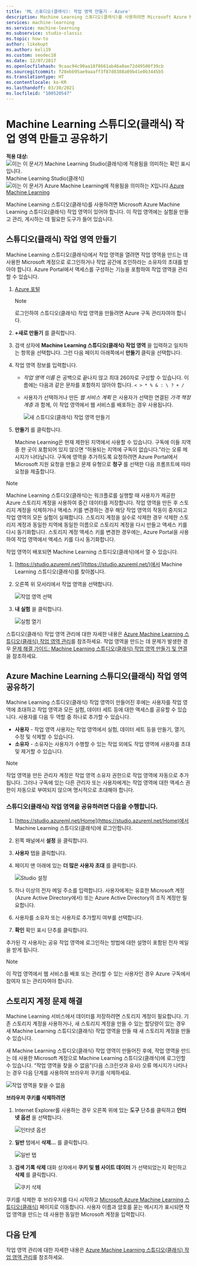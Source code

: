 ```yaml
---
title: 'ML 스튜디오(클래식): 작업 영역 만들기 - Azure'
description: Machine Learning 스튜디오(클래식)를 사용하려면 Microsoft Azure Machine Learning 스튜디오(클래식) 작업 영역이 있어야 합니다. 이 작업 영역에는 실험을 만들고 관리, 게시하는 데 필요한 도구가 들어 있습니다.
services: machine-learning
ms.service: machine-learning
ms.subservice: studio-classic
ms.topic: how-to
author: likebupt
ms.author: keli19
ms.custom: seodec18
ms.date: 12/07/2017
ms.openlocfilehash: 9caac94c90aa18f8661ab46a0ae72d49500f39cb
ms.sourcegitcommit: f28ebb95ae9aaaff3f87d8388a09b41e0b3445b5
ms.translationtype: HT
ms.contentlocale: ko-KR
ms.lasthandoff: 03/30/2021
ms.locfileid: "100520547"
---
```

# <a name="create-and-share-an-machine-learning-studio-classic-workspace"></a>Machine Learning 스튜디오(클래식) 작업 영역 만들고 공유하기

**적용 대상:**  ![이는 이 문서가 Machine Learning Studio(클래식)에 적용됨을 의미하는 확인 표시입니다.](../../../includes/media/aml-applies-to-skus/yes.png)Machine Learning Studio(클래식) ![이는 이 문서가 Azure Machine Learning에 적용됨을 의미하는 X입니다.](../../../includes/media/aml-applies-to-skus/no.png)[Azure Machine Learning](../overview-what-is-machine-learning-studio.md#ml-studio-classic-vs-azure-machine-learning-studio)

Machine Learning 스튜디오(클래식)를 사용하려면 Microsoft Azure Machine Learning 스튜디오(클래식) 작업 영역이 있어야 합니다. 이 작업 영역에는 실험을 만들고 관리, 게시하는 데 필요한 도구가 들어 있습니다.

## <a name="create-a-studio-classic-workspace"></a>스튜디오(클래식) 작업 영역 만들기

Machine Learning 스튜디오(클래식)에서 작업 영역을 열려면 작업 영역을 만드는 데 사용한 Microsoft 계정으로 로그인하거나 작업 공간에 조인하라는 소유자의 초대를 받아야 합니다. Azure Portal에서 액세스를 구성하는 기능을 포함하여 작업 영역을 관리할 수 있습니다.

1. [Azure 포털](https://portal.azure.com/)

    > [!NOTE]
    > 로그인하여 스튜디오(클래식) 작업 영역을 만들려면 Azure 구독 관리자여야 합니다. 
    >
    > 

2. **+새로 만들기** 를 클릭합니다.

3. 검색 상자에 **Machine Learning 스튜디오(클래식) 작업 영역** 을 입력하고 일치하는 항목을 선택합니다. 그런 다음 페이지 아래쪽에서 **만들기** 클릭을 선택합니다.

4. 작업 영역 정보를 입력합니다.

   - *작업 영역 이름* 은 공백으로 끝나지 않고 최대 260자로 구성할 수 있습니다. 이름에는 다음과 같은 문자를 포함하지 않아야 합니다. `< > * % & : \ ? + /`
   - 사용자가 선택하거나 만든 *웹 서비스 계획* 은 사용자가 선택한 연결된 *가격 책정 계층* 과 함께, 이 작업 영역에서 웹 서비스를 배포하는 경우 사용됩니다.

     ![새 스튜디오(클래식) 작업 영역 만들기](./media/create-workspace/create-new-workspace.png)

5. **만들기** 를 클릭합니다.

   Machine Learning은 현재 제한된 지역에서 사용할 수 있습니다. 구독에 이들 지역 중 한 곳이 포함되어 있지 않으면 “허용되는 지역에 구독이 없습니다.”라는 오류 메시지가 나타납니다.  구독에 영역을 추가하도록 요청하려면 Azure Portal에서 Microsoft 지원 요청을 만들고 문제 유형으로 **청구** 를 선택한 다음 프롬프트에 따라 요청을 제출합니다.


> [!NOTE]
> Machine Learning 스튜디오(클래식)는 워크플로를 실행할 때 사용자가 제공한 Azure 스토리지 계정을 사용하여 중간 데이터를 저장합니다. 작업 영역을 만든 후 스토리지 계정을 삭제하거나 액세스 키를 변경하는 경우 해당 작업 영역의 작동이 중지되고 작업 영역의 모든 실험이 실패합니다.
스토리지 계정을 실수로 삭제한 경우 삭제한 스토리지 계정과 동일한 지역에 동일한 이름으로 스토리지 계정을 다시 만들고 액세스 키를 다시 동기화합니다. 스토리지 계정 액세스 키를 변경한 경우에는, Azure Portal을 사용하여 작업 영역에서 액세스 키를 다시 동기화합니다.

작업 영역이 배포되면 Machine Learning 스튜디오(클래식)에서 열 수 있습니다.

1. [https://studio.azureml.net/](https://studio.azureml.net/)에서 Machine Learning 스튜디오(클래식)를 찾아봅니다.

2. 오른쪽 위 모서리에서 작업 영역을 선택합니다.

    ![작업 영역 선택](./media/create-workspace/open-workspace.png)

3. **내 실험** 을 클릭합니다.

    ![실험 열기](./media/create-workspace/my-experiments.png)

스튜디오(클래식) 작업 영역 관리에 대한 자세한 내용은 [Azure Machine Learning 스튜디오(클래식) 작업 영역 관리](manage-workspace.md)를 참조하세요.
작업 영역을 만드는 데 문제가 발생한 경우 [문제 해결 가이드: Machine Learning 스튜디오(클래식) 작업 영역 만들기 및 연결](index.yml)을 참조하세요.


## <a name="share-an-azure-machine-learning-studio-classic-workspace"></a>Azure Machine Learning 스튜디오(클래식) 작업 영역 공유하기
Machine Learning 스튜디오(클래식) 작업 영역이 만들어진 후에는 사용자를 작업 영역에 초대하고 작업 영역과 모든 실험, 데이터 세트 등에 대한 액세스를 공유할 수 있습니다. 사용자를 다음 두 역할 중 하나로 추가할 수 있습니다.

* **사용자** - 작업 영역 사용자는 작업 영역에서 실험, 데이터 세트 등을 만들기, 열기, 수정 및 삭제할 수 있습니다.
* **소유자** - 소유자는 사용자가 수행할 수 있는 작업 외에도 작업 영역에 사용자를 초대 및 제거할 수 있습니다.

> [!NOTE]
> 작업 영역을 만든 관리자 계정은 작업 영역 소유자 권한으로 작업 영역에 자동으로 추가됩니다. 그러나 구독에 있는 다른 관리자 또는 사용자에게는 작업 영역에 대한 액세스 권한이 자동으로 부여되지 않으며 명시적으로 초대해야 합니다.
> 
> 

### <a name="to-share-a-studio-classic-workspace"></a>스튜디오(클래식) 작업 영역을 공유하려면 다음을 수행합니다.

1. [https://studio.azureml.net/Home](https://studio.azureml.net/Home)에서 Machine Learning 스튜디오(클래식)에 로그인합니다.

2. 왼쪽 패널에서 **설정** 을 클릭합니다.

3. **사용자** 탭을 클릭합니다.

4. 페이지 맨 아래에 있는 **더 많은 사용자 초대** 를 클릭합니다.

    ![Studio 설정](./media/create-workspace/settings.png)

5. 하나 이상의 전자 메일 주소를 입력합니다. 사용자에게는 유효한 Microsoft 계정(Azure Active Directory에서) 또는 Azure Active Directory의 조직 계정만 필요합니다.

6. 사용자를 소유자 또는 사용자로 추가할지 여부를 선택합니다.

7. **확인** 확인 표시 단추를 클릭합니다.

추가된 각 사용자는 공유 작업 영역에 로그인하는 방법에 대한 설명이 포함된 전자 메일을 받게 됩니다.

> [!NOTE]
> 이 작업 영역에서 웹 서비스를 배포 또는 관리할 수 있는 사용자인 경우 Azure 구독에서 참여자 또는 관리자여야 합니다. 

## <a name="troubleshoot-storage-accounts"></a>스토리지 계정 문제 해결


Machine Learning 서비스에서 데이터를 저장하려면 스토리지 계정이 필요합니다. 기존 스토리지 계정을 사용하거나, 새 스토리지 계정을 만들 수 있는 할당량이 있는 경우 새 Machine Learning 스튜디오(클래식) 작업 영역을 만들 때 새 스토리지 계정을 만들 수 있습니다.

새 Machine Learning 스튜디오(클래식) 작업 영역이 만들어진 후에, 작업 영역을 만드는 데 사용한 Microsoft 계정으로 Machine Learning 스튜디오(클래식)에 로그인할 수 있습니다. “작업 영역을 찾을 수 없음”(다음 스크린샷과 유사) 오류 메시지가 나타나는 경우 다음 단계를 사용하여 브라우저 쿠키를 삭제하세요.

![작업 영역을 찾을 수 없음](media/troubleshooting-creating-ml-workspace/screen3.png)

**브라우저 쿠키를 삭제하려면**

1. Internet Explorer를 사용하는 경우 오른쪽 위에 있는 **도구** 단추를 클릭하고 **인터넷 옵션** 을 선택합니다.  

   ![인터넷 옵션](media/troubleshooting-creating-ml-workspace/screen4.png)

2. **일반** 탭에서 **삭제…** 를 클릭합니다.

   ![일반 탭](media/troubleshooting-creating-ml-workspace/screen5.png)

3. **검색 기록 삭제** 대화 상자에서 **쿠키 및 웹 사이트 데이터** 가 선택되었는지 확인하고 **삭제** 를 클릭합니다.

   ![쿠키 삭제](media/troubleshooting-creating-ml-workspace/screen6.png)

쿠키를 삭제한 후 브라우저를 다시 시작하고 [Microsoft Azure Machine Learning 스튜디오(클래식)](https://studio.azureml.net) 페이지로 이동합니다. 사용자 이름과 암호를 묻는 메시지가 표시되면 작업 영역을 만드는 데 사용한 동일한 Microsoft 계정을 입력합니다.


## <a name="next-steps"></a>다음 단계

작업 영역 관리에 대한 자세한 내용은 [Azure Machine Learning 스튜디오(클래식) 작업 영역 관리](manage-workspace.md)를 참조하세요.